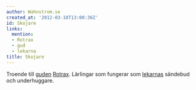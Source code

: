 ```yaml
---
author: Wahnstrom.se
created_at: '2012-03-18T13:00:36Z'
id: Skojare
links:
  mention:
  - Rotrax
  - gud
  - lekarna
title: Skojare
---
```


Troende till [guden][] [Rotrax]. Lärlingar som fungerar som [lekarnas] sändebud och underhuggare.

  [guden]: gud
  [Rotrax]: Rotrax
  [lekarnas]: lekarna
